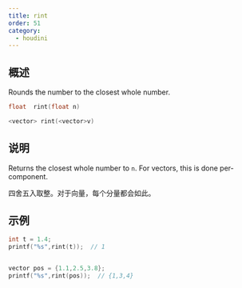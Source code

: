 ```yaml
---
title: rint
order: 51
category:
  - houdini
---
```

    
## 概述

Rounds the number to the closest whole number.

```c
float  rint(float n)
```

```c
<vector> rint(<vector>v)
```

## 说明

Returns the closest whole number to `n`. For vectors, this is done per-
component.

四舍五入取整。对于向量，每个分量都会如此。

## 示例

```c
int t = 1.4;
printf("%s",rint(t));  // 1


vector pos = {1.1,2.5,3.8};
printf("%s",rint(pos));  // {1,3,4}
```
